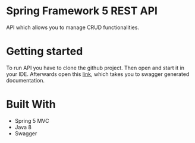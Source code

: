 
# Spring Framework 5 REST API
API which allows you to manage CRUD functionalities.

# Getting started
To run API you have to clone the github project. 
Then open and start it in your IDE. Afterwards open this [link]("http://localhost:8080/swagger-ui.html"),
which takes you to swagger generated documentation.



# Built With
* Spring 5 MVC
* Java 8
* Swagger